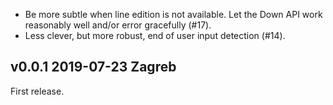 
- Be more subtle when line edition is not available. Let the Down
  API work reasonably well and/or error gracefully (#17).
- Less clever, but more robust, end of user input detection (#14).

v0.0.1 2019-07-23 Zagreb
------------------------

First release. 
